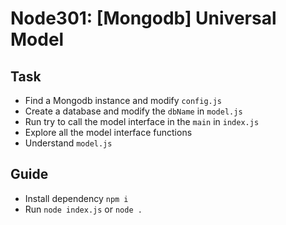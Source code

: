 # Node301: [Mongodb] Universal Model

## Task

- Find a Mongodb instance and modify `config.js`
- Create a database and modify the `dbName` in `model.js`
- Run try to call the model interface in the `main` in `index.js`
- Explore all the model interface functions
- Understand `model.js`

## Guide

- Install dependency `npm i`
- Run `node index.js` or `node .`
